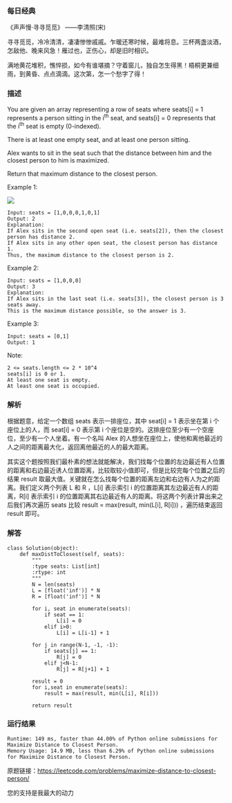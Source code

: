 

### 每日经典

《声声慢·寻寻觅觅》 ——李清照(宋) 


寻寻觅觅，冷冷清清，凄凄惨惨戚戚。乍暖还寒时候，最难将息。三杯两盏淡酒，怎敌他、晚来风急！雁过也，正伤心，却是旧时相识。

满地黄花堆积，憔悴损，如今有谁堪摘？守着窗儿，独自怎生得黑！梧桐更兼细雨，到黄昏、点点滴滴。这次第，怎一个愁字了得！

### 描述

You are given an array representing a row of seats where seats[i] = 1 represents a person sitting in the i<sup>th</sup> seat, and seats[i] = 0 represents that the i<sup>th</sup> seat is empty (0-indexed).

There is at least one empty seat, and at least one person sitting.

Alex wants to sit in the seat such that the distance between him and the closest person to him is maximized. 

Return that maximum distance to the closest person.




Example 1:

![](https://p3-juejin.byteimg.com/tos-cn-i-k3u1fbpfcp/14c1d2dc4ab641a8a5921a3c2e850b85~tplv-k3u1fbpfcp-zoom-1.image)

	Input: seats = [1,0,0,0,1,0,1]
	Output: 2
	Explanation: 
	If Alex sits in the second open seat (i.e. seats[2]), then the closest person has distance 2.
	If Alex sits in any other open seat, the closest person has distance 1.
	Thus, the maximum distance to the closest person is 2.
	
	
Example 2:

	
	Input: seats = [1,0,0,0]
	Output: 3
	Explanation: 
	If Alex sits in the last seat (i.e. seats[3]), the closest person is 3 seats away.
	This is the maximum distance possible, so the answer is 3.

Example 3:

	Input: seats = [0,1]
	Output: 1
	
	



Note:

	2 <= seats.length <= 2 * 10^4
	seats[i] is 0 or 1.
	At least one seat is empty.
	At least one seat is occupied.

### 解析

根据题意，给定一个数组 seats 表示一排座位，其中 seat[i] = 1 表示坐在第 i 个座位上的人，而 seat[i] = 0 表示第 i 个座位是空的。这排座位至少有一个空座位，至少有一个人坐着。有一个名叫 Alex 的人想坐在座位上，使他和离他最近的人之间的距离最大化，返回离他最近的人的最大距离。

其实这个题按照我们最朴素的想法就能解决，我们找每个位置的左边最近有人位置的距离和右边最近诱人位置距离，比较取较小值即可，但是比较完每个位置之后的结果 result 取最大值。关键就在怎么找每个位置的距离左边和右边有人为之的距离。我们定义两个列表 L 和 R ，L[i] 表示索引 i 的位置距离其左边最近有人的距离，R[i] 表示索引 i 的位置距离其右边最近有人的距离。将这两个列表计算出来之后我们再次遍历 seats 比较 result = max(result, min(L[i], R[i])) ，遍历结束返回 result 即可。



### 解答
				
	class Solution(object):
	    def maxDistToClosest(self, seats):
	        """
	        :type seats: List[int]
	        :rtype: int
	        """
	        N = len(seats)
	        L = [float('inf')] * N
	        R = [float('inf')] * N
	        
	        for i, seat in enumerate(seats):
	            if seat == 1:
	                L[i] = 0
	            elif i>0:
	                L[i] = L[i-1] + 1
	        
	        for j in range(N-1, -1, -1):
	            if seats[j] == 1:
	                R[j] = 0
	            elif j<N-1:
	                R[j] = R[j+1] + 1
	                
	        result = 0
	        for i,seat in enumerate(seats):
	            result = max(result, min(L[i], R[i]))
	            
	        return result		
### 运行结果

	Runtime: 149 ms, faster than 44.00% of Python online submissions for Maximize Distance to Closest Person.
	Memory Usage: 14.9 MB, less than 6.29% of Python online submissions for Maximize Distance to Closest Person.


原题链接：https://leetcode.com/problems/maximize-distance-to-closest-person/


您的支持是我最大的动力
